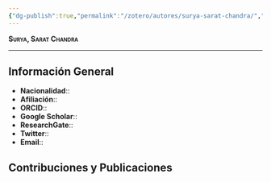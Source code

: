 ```yaml
---
{"dg-publish":true,"permalink":"/zotero/autores/surya-sarat-chandra/","tags":["#autor","#researcher"]}
---
```



<span style="font-variant:small-caps; font-weight: bold;"> Surya, Sarat Chandra </span>

---


## Información General

- **Nacionalidad**:: 
- **Afiliación**:: 
- **ORCID**:: 
- **Google Scholar**:: 
- **ResearchGate**:: 
- **Twitter**:: 
- **Email**::
  
## Contribuciones y Publicaciones






